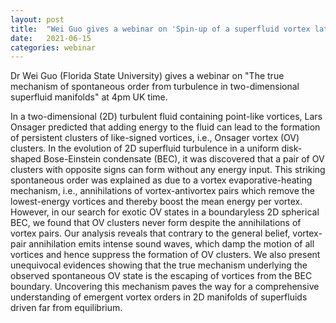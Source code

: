 ```yaml
---
layout: post
title:  "Wei Guo gives a webinar on 'Spin-up of a superfluid vortex lattice driven by rough boundaries' at 4pm (UK)"
date:   2021-06-15
categories: webinar
---
```

Dr Wei Guo (Florida State University) gives a webinar on "The true mechanism of spontaneous order from turbulence in two-dimensional superfluid manifolds" at 4pm UK time.

In a two-dimensional (2D) turbulent fluid containing point-like vortices, Lars Onsager predicted that adding energy to the fluid can lead to the formation of persistent clusters of like-signed vortices, i.e., Onsager vortex (OV) clusters. In the evolution of 2D superfluid turbulence in a uniform disk-shaped Bose-Einstein condensate (BEC), it was discovered that a pair of OV clusters with opposite signs can form without any energy input. This striking spontaneous order was explained as due to a vortex evaporative-heating mechanism, i.e., annihilations of vortex-antivortex pairs which remove the lowest-energy vortices and thereby boost the mean energy per vortex. However, in our search for exotic OV states in a boundaryless 2D spherical BEC, we found that OV clusters never form despite the annihilations of vortex pairs. Our analysis reveals that contrary to the general belief, vortex-pair annihilation emits intense sound waves, which damp the motion of all vortices and hence suppress the formation of OV clusters. We also present unequivocal evidences showing that the true mechanism underlying the observed spontaneous OV state is the escaping of vortices from the BEC boundary. Uncovering this mechanism paves the way for a comprehensive understanding of emergent vortex orders in 2D manifolds of superfluids driven far from equilibrium.
